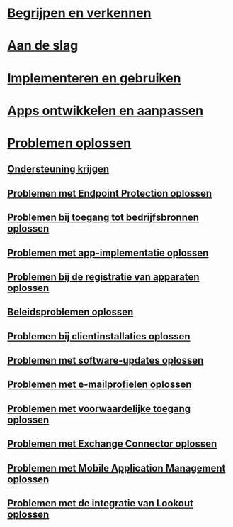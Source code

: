 # [Begrijpen en verkennen](/intune/understand-explore/introduction-to-microsoft-intune)
# [Aan de slag](/intune/get-started/what-to-know-before-you-start-microsoft-intune)
<!-- # [Plan and Design](/intune/plan-design/ways-to-do-enterprise-mobility) -->
# [Implementeren en gebruiken](/intune/deploy-use/overview-of-device-and-app-lifecycles-in-microsoft-intune)
# [Apps ontwikkelen en aanpassen](/intune/develop/intune-app-sdk)

# [Problemen oplossen](general-troubleshooting-tips-for-microsoft-intune.md)
## [Ondersteuning krijgen](how-to-get-support-for-microsoft-intune.md)
## [Problemen met Endpoint Protection oplossen](Troubleshoot-Endpoint-Protection-in-microsoft-intune.md)
## [Problemen bij toegang tot bedrijfsbronnen oplossen](Troubleshoot-company-resource-access-problems-with-microsoft-intune.md)
## [Problemen met app-implementatie oplossen](Troubleshoot-app-deployment-problems-in-microsoft-intune.md)
## [Problemen bij de registratie van apparaten oplossen](troubleshoot-device-enrollment-in-intune.md)
## [Beleidsproblemen oplossen](Troubleshoot-policies-in-microsoft-intune.md)
## [Problemen bij clientinstallaties oplossen](Troubleshoot-client-setup-in-microsoft-intune.md)
## [Problemen met software-updates oplossen](Troubleshoot-software-updates-in-microsoft-intune.md)
## [Problemen met e-mailprofielen oplossen](Troubleshoot-email-profiles-in-microsoft-intune.md)
## [Problemen met voorwaardelijke toegang oplossen](troubleshoot-conditional-access.md)
## [Problemen met Exchange Connector oplossen](troubleshoot-exchange-connector.md)

## [Problemen met Mobile Application Management oplossen](troubleshoot-mam.md)

## [Problemen met de integratie van Lookout oplossen](troubleshooting-lookout-integration.md)


<!--HONumber=Sep16_HO2-->


